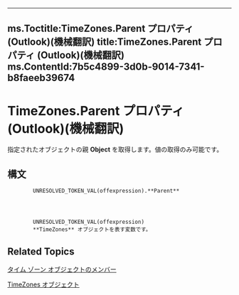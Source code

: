 

---
ms.Toctitle:TimeZones.Parent プロパティ (Outlook)(機械翻訳)
title:TimeZones.Parent プロパティ (Outlook)(機械翻訳)
ms.ContentId:7b5c4899-3d0b-9014-7341-b8faeeb39674
---
# TimeZones.Parent プロパティ (Outlook)(機械翻訳)




指定されたオブジェクトの親 **Object** を取得します。値の取得のみ可能です。

## 構文

            UNRESOLVED_TOKEN_VAL(offexpression).**Parent**




            UNRESOLVED_TOKEN_VAL(offexpression)
            **TimeZones** オブジェクトを表す変数です。



## Related Topics

[タイム ゾーン オブジェクトのメンバー](b227e782-9290-5a24-b621-9906a713e8cd.md)

[TimeZones オブジェクト](c68f8589-44e9-3c12-45c1-96943fa9bcb7.md)




